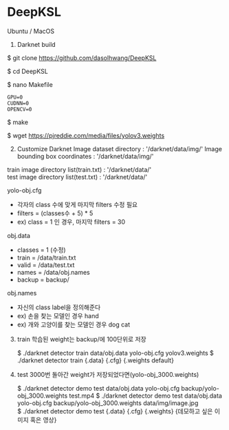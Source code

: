 # DeepKSL

Ubuntu / MacOS

1. Darknet build

$ git clone https://github.com/dasolhwang/DeepKSL

$ cd DeepKSL

$ nano Makefile

    GPU=0
    CUDNN=0
    OPENCV=0
    
$ make

$ wget https://pjreddie.com/media/files/yolov3.weights

2. Customize Darknet
Image dataset directory : '/darknet/data/img/'
Image bounding box coordinates : '/darknet/data/img/'

train image directory list(train.txt) : '/darknet/data/'  
test image directory list(test.txt) : '/darknet/data/' 

yolo-obj.cfg 
- 각자의 class 수에 맞게 마지막 filters 수정 필요 
- filters = (classes수 + 5) * 5
- ex) class = 1 인 경우, 마지막 filters = 30

obj.data
- classes = 1 (수정)
- train  = /data/train.txt
- valid  = /data/test.txt
- names = /data/obj.names
- backup = backup/

obj.names
- 자신의 class label을 정의해준다
- ex) 손을 찾는 모델인 경우
        hand
- ex) 개와 고양이를 찾는 모델인 경우 
        dog
        cat


3. train
학습된 weight는 backup/에 100단위로 저장
    
    $ ./darknet detector train data/obj.data yolo-obj.cfg yolov3.weights
    $ ./darknet detector train {.data} {.cfg} {.weights default}

  
4. test
3000번 돌아간 weight가 저장되었다면(yolo-obj_3000.weights)

    $ ./darknet detector demo test data/obj.data yolo-obj.cfg backup/yolo-obj_3000.weights test.mp4
    $ ./darknet detector demo test data/obj.data yolo-obj.cfg backup/yolo-obj_3000.weights data/img/image.jpg        
    $ ./darknet detector demo test {.data} {.cfg} {.weights} {데모하고 싶은 이미지 혹은 영상}        

